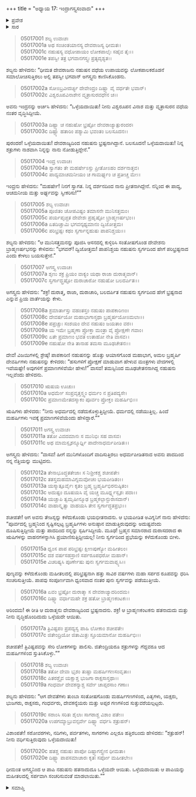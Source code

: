 +++
title = "ಅಧ್ಯಾಯ 17: ಇಂದ್ರಾಗಸ್ತ್ಯಸಂವಾದಃ"
+++

<details><summary>ಪ್ರವೇಶ</summary>


।।   ಓಂ ಓಂ ನಮೋ ನಾರಾಯಣಾಯ।।   ಶ್ರೀ ವೇದವ್ಯಾಸಾಯ ನಮಃ ।।

ಶ್ರೀ ಕೃಷ್ಣದ್ವೈಪಾಯನ ವೇದವ್ಯಾಸ ವಿರಚಿತ  

**ಶ್ರೀ ಮಹಾಭಾರತ**

**ಉದ್ಯೋಗ ಪರ್ವ**

**ಉದ್ಯೋಗ ಪರ್ವ**

**ಅಧ್ಯಾಯ 17**

</details>


<details><summary>ಸಾರ</summary>

ಆಗ ಅಲ್ಲಿಗೆ ಆಗಮಿಸಿದ ಅಗಸ್ತ್ಯನು ಇಂದ್ರಾದಿ ದೇವತೆಗಳಿಗೆ ನಹುಷನು ದೇವರಾಜ್ಯದಿಂದ ಭ್ರಷ್ಟನಾದುದನ್ನು ತಿಳಿಸುವುದು (1-6). ಹೇಗೆಂದು ಕೇಳಲು, ಅಗಸ್ತ್ಯನು ನಹುಷನು ತನ್ನನ್ನು ಒದೆದುದನ್ನೂ, ತಾನು ಅವನಿಗೆ ಭೂಮಿಯಲ್ಲಿ ಹಾವಾಗಿ ಹತ್ತು ಸಾವಿರ ವರ್ಷಗಳು ಸಂಚರಿಸುತ್ತೀಯೆ ಎಂದು ಶಾಪವಿತ್ತುದನ್ನೂ ಹೇಳಿದುದು (7-20).

</details>


> 05017001 ಶಲ್ಯ ಉವಾಚ।  
05017001a ಅಥ ಸಂಚಿಂತಯಾನಸ್ಯ ದೇವರಾಜಸ್ಯ ಧೀಮತಃ।  
05017001c ನಹುಷಸ್ಯ ವಧೋಪಾಯಂ ಲೋಕಪಾಲೈಃ ಸಹೈವ ತೈಃ।।  
05017001e ತಪಸ್ವೀ ತತ್ರ ಭಗವಾನಗಸ್ತ್ಯಃ ಪ್ರತ್ಯದೃಶ್ಯತ।।

ಶಲ್ಯನು ಹೇಳಿದನು: “ಧೀಮತ ದೇವರಾಜನು ನಹುಷನ ವಧೆಯ ಉಪಾಯವನ್ನು ಲೋಕಪಾಲಕರೊಡನೆ ಸಮಾಲೋಚಿಸುತ್ತಿರಲು ಅಲ್ಲಿ ತಪಸ್ವೀ ಭಗವಾನ್ ಅಗಸ್ತ್ಯನು ಕಾಣಿಸಿಕೊಂಡನು.

> 05017002a ಸೋಽಬ್ರವೀದರ್ಚ್ಯ ದೇವೇಂದ್ರಂ ದಿಷ್ಟ್ಯಾ ವೈ ವರ್ಧತೇ ಭವಾನ್।  
05017002c ವಿಶ್ವರೂಪವಿನಾಶೇನ ವೃತ್ರಾಸುರವಧೇನ ಚ।।

ಅವನು ಇಂದ್ರನನ್ನು ಅರ್ಚಿಸಿ ಹೇಳಿದನು: “ಒಳ್ಳೆಯದಾಯಿತು! ನೀನು ವಿಶ್ವರೂಪನ ವಿನಾಶ ಮತ್ತು ವೃತ್ರಾಸುರನ ವಧೆಯ ನಂತರ ವೃದ್ಧಿಸಿದ್ದೀಯೆ.

> 05017003a ದಿಷ್ಟ್ಯಾ ಚ ನಹುಷೋ ಭ್ರಷ್ಟೋ ದೇವರಾಜ್ಯಾತ್ಪುರಂದರ।  
05017003c ದಿಷ್ಟ್ಯಾ ಹತಾರಿಂ ಪಶ್ಯಾಮಿ ಭವಂತಂ ಬಲಸೂದನ।।

ಪುರಂದರ! ಒಳ್ಳೆಯದಾಯಿತು! ದೇವರಾಜ್ಯದಿಂದ ನಹುಷನು ಭ್ರಷ್ಟನಾಗಿದ್ದಾನೆ. ಬಲಸೂದನ! ಒಳ್ಳೆಯದಾಯಿತು! ನಿನ್ನ ಶತ್ರುಗಳು ನಾಶವಾಗಿ ನಿನ್ನನ್ನು ನಾನು ನೋಡುತ್ತಿದ್ದೇನೆ.”

> 05017004 ಇಂದ್ರ ಉವಾಚ।  
05017004a ಸ್ವಾಗತಂ ತೇ ಮಹರ್ಷೇಽಸ್ತು ಪ್ರೀತೋಽಹಂ ದರ್ಶನಾತ್ತವ।  
05017004c ಪಾದ್ಯಮಾಚಮನೀಯಂ ಚ ಗಾಮರ್ಘ್ಯಂ ಚ ಪ್ರತೀಚ್ಚ ಮೇ।।

ಇಂದ್ರನು ಹೇಳಿದನು: “ಮಹರ್ಷೇ! ನಿನಗೆ ಸ್ವಾಗತ. ನಿನ್ನ ದರ್ಶನದಿಂದ ನಾನು ಪ್ರೀತನಾಗಿದ್ದೇನೆ. ನನ್ನಿಂದ ಈ ಪಾದ್ಯ, ಆಚಮನೀಯ ಮತ್ತು ಅರ್ಘ್ಯವನ್ನು ಸ್ವೀಕರಿಸು!””

> 05017005 ಶಲ್ಯ ಉವಾಚ।  
05017005a ಪೂಜಿತಂ ಚೋಪವಿಷ್ಟಂ ತಮಾಸನೇ ಮುನಿಸತ್ತಮಂ।  
05017005c ಪರ್ಯಪೃಚ್ಚತ ದೇವೇಶಃ ಪ್ರಹೃಷ್ಟೋ ಬ್ರಾಹ್ಮಣರ್ಷಭಂ।।  
05017006a ಏತದಿಚ್ಚಾಮಿ ಭಗವನ್ಕಥ್ಯಮಾನಂ ದ್ವಿಜೋತ್ತಮ।  
05017006c ಪರಿಭ್ರಷ್ಟಃ ಕಥಂ ಸ್ವರ್ಗಾನ್ನಹುಷಃ ಪಾಪನಿಶ್ಚಯಃ।।

ಶಲ್ಯನು ಹೇಳಿದನು: “ಆ ಮುನಿಸತ್ತಮನನ್ನು ಪೂಜಿಸಿ ಆಸನದಲ್ಲಿ ಕುಳ್ಳಿರಿಸಿ ಸಂತೋಷಗೊಂಡ ದೇವೇಶನು ಬ್ರಾಹ್ಮಣರ್ಷಭನನ್ನು ಕೇಳಿದನು: “ಭಗವನ್! ದ್ವಿಜೋತ್ತಮ! ಪಾಪನಿಶ್ಚಯ ನಹುಷನು ಸ್ವರ್ಗದಿಂದ ಹೇಗೆ ಪರಿಭ್ರಷ್ಟನಾದ ಎಂದು ಕೇಳಲು ಬಯಸುತ್ತೇನೆ.”

> 05017007 ಅಗಸ್ತ್ಯ ಉವಾಚ।  
05017007a ಶೃಣು ಶಕ್ರ ಪ್ರಿಯಂ ವಾಕ್ಯಂ ಯಥಾ ರಾಜಾ ದುರಾತ್ಮವಾನ್।  
05017007c ಸ್ವರ್ಗಾದ್ಭ್ರಷ್ಟೋ ದುರಾಚಾರೋ ನಹುಷೋ ಬಲದರ್ಪಿತಃ।।

ಅಗಸ್ತ್ಯನು ಹೇಳಿದನು: “ಶಕ್ರ! ದುರಾತ್ಮ, ರಾಜಾ, ದುರಾಚಾರಿ, ಬಲದರ್ಪಿತ ನಹುಷನು ಸ್ವರ್ಗದಿಂದ ಹೇಗೆ ಭ್ರಷ್ಟನಾದ ಎನ್ನುವ ಪ್ರಿಯ ವಾರ್ತೆಯನ್ನು ಕೇಳು.

> 05017008a ಶ್ರಮಾರ್ತಾಸ್ತು ವಹಂತಸ್ತಂ ನಹುಷಂ ಪಾಪಕಾರಿಣಂ।  
05017008c ದೇವರ್ಷಯೋ ಮಹಾಭಾಗಾಸ್ತಥಾ ಬ್ರಹ್ಮರ್ಷಯೋಽಮಲಾಃ।।  
05017008e ಪಪ್ರಚ್ಚುಃ ಸಂಶಯಂ ದೇವ ನಹುಷಂ ಜಯತಾಂ ವರ।।   
05017009a ಯ ಇಮೇ ಬ್ರಹ್ಮಣಾ ಪ್ರೋಕ್ತಾ ಮಂತ್ರಾ ವೈ ಪ್ರೋಕ್ಷಣೇ ಗವಾಂ।  
05017009c ಏತೇ ಪ್ರಮಾಣಂ ಭವತ ಉತಾಹೋ ನೇತಿ ವಾಸವ।।  
05017009e ನಹುಷೋ ನೇತಿ ತಾನಾಹ ತಮಸಾ ಮೂಢಚೇತನಃ।।

ದೇವ! ವಿಜಯಿಗಳಲ್ಲಿ ಶ್ರೇಷ್ಠ! ಪಾಪಕಾರಿಣಿ ನಹುಷನನ್ನು ಹೊತ್ತು ಆಯಾಸಗೊಂಡ ಮಹಾಭಾಗ, ಅಮಲ ಬ್ರಹ್ಮರ್ಷಿ ದೇವರ್ಷಿಗಳು ನಹುಷನನ್ನು ಕೇಳಿದರು: “ಹಸುಗಳಿಗೆ ಪ್ರೋಕ್ಷಣೆ ಮಾಡುವಾಗ ಹೇಳುವ ಮಂತ್ರಗಳು ವೇದಗಳಲ್ಲಿ ಇವೆಯಷ್ಟೇ! ಅವುಗಳಿಗೆ ಪ್ರಮಾಣಗಳಿವೆಯೇ ಹೇಳು!” ವಾಸವ! ತಮಸ್ಸಿನಿಂದ ಮೂಢಚೇತನನಾಗಿದ್ದ ನಹುಷನು ಇಲ್ಲವೆಂದು ಹೇಳಿದನು.

> 05017010 ಋಷಯ ಊಚುಃ।  
05017010a ಅಧರ್ಮೇ ಸಂಪ್ರವೃತ್ತಸ್ತ್ವಂ ಧರ್ಮಂ ನ ಪ್ರತಿಪದ್ಯಸೇ।   
05017010c ಪ್ರಮಾಣಮೇತದಸ್ಮಾಕಂ ಪೂರ್ವಂ ಪ್ರೋಕ್ತಂ ಮಹರ್ಷಿಭಿಃ।।

ಋಷಿಗಳು ಹೇಳಿದರು: “ನೀನು ಅಧರ್ಮದಲ್ಲಿ ನಡೆದುಕೊಳ್ಳುತ್ತಿದ್ದೀಯೆ. ಧರ್ಮದಲ್ಲಿ ನಡೆಯುತ್ತಿಲ್ಲ. ಹಿಂದೆ ಮಹರ್ಷಿಗಳು ಇವಕ್ಕೆ ಪ್ರಮಾಣಗಳಿವೆಯೆಂದು ಹೇಳಿದ್ದಾರೆ.””

> 05017011 ಅಗಸ್ತ್ಯ ಉವಾಚ।   
05017011a ತತೋ ವಿವದಮಾನಃ ಸ ಮುನಿಭಿಃ ಸಹ ವಾಸವ।  
05017011c ಅಥ ಮಾಮಸ್ಪೃಶನ್ಮೂರ್ಧ್ನಿ ಪಾದೇನಾಧರ್ಮಪೀಡಿತಃ।।

ಅಗಸ್ತ್ಯನು ಹೇಳಿದನು: “ವಾಸವ! ಹೀಗೆ ಮುನಿಗಳೊಂದಿಗೆ ವಾದಿಸುತ್ತಿರಲು ಅಧರ್ಮಪೀಡಿತನಾದ ಅವನು ಪಾದದಿಂದ ನನ್ನ ನೆತ್ತಿಯನ್ನು ಮುಟ್ಟಿದನು.

> 05017012a ತೇನಾಭೂದ್ಧತತೇಜಾಃ ಸ ನಿಃಶ್ರೀಕಶ್ಚ ಶಚೀಪತೇ।   
05017012c ತತಸ್ತಮಹಮಾವಿಗ್ನಮವೋಚಂ ಭಯಪೀಡಿತಂ।।  
05017013a ಯಸ್ಮಾತ್ಪೂರ್ವೈಃ ಕೃತಂ ಬ್ರಹ್ಮ ಬ್ರಹ್ಮರ್ಷಿಭಿರನುಷ್ಠಿತಂ।  
05017013c ಅದುಷ್ಟಂ ದೂಷಯಸಿ ವೈ ಯಚ್ಚ ಮೂರ್ಧ್ನ್ಯಸ್ಪೃಶಃ ಪದಾ।।  
05017014a ಯಚ್ಚಾಪಿ ತ್ವಮೃಷೀನ್ಮೂಢ ಬ್ರಹ್ಮಕಲ್ಪಾನ್ದುರಾಸದಾನ್।  
05017014c ವಾಹಾನ್ಕೃತ್ವಾ ವಾಹಯಸಿ ತೇನ ಸ್ವರ್ಗಾದ್ಧತಪ್ರಭಃ।।

ಶಚೀಪತೇ! ಆಗ ಅವನು ತೇಜಸ್ಸನ್ನು ಕಳೆದುಕೊಂಡು ಭಯಭೀತನಾದನು. ಆ ಭಯಪೀಡಿತ ಅವಿಗ್ನನಿಗೆ ನಾನು ಹೇಳಿದೆನು: “ಪೂರ್ವದಲ್ಲಿ ಬ್ರಹ್ಮನಿಂದ ಸೃಷ್ಟಿಸಲ್ಪಟ್ಟ ಬ್ರಹ್ಮರ್ಷಿಗಳು ಅನುಷ್ಠಾನ ಮಾಡುತ್ತಿರುವುದನ್ನು ಅದುಷ್ಟವೆಂದು ದೂಷಿಸುತ್ತಿದ್ದೀಯೆ ಮತ್ತು ಪಾದದಿಂದ ನನ್ನನ್ನು ಸ್ಪರ್ಷಿಸಿದ್ದೀಯೆ. ಮೂಢ! ಬ್ರಹ್ಮನ ಸಮಾನರಾದ ದುರಾಸದರಾದ ಈ ಋಷಿಗಳನ್ನು ವಾಹನಗಳನ್ನಾಗಿಸಿ ಪ್ರಯಾಣಿಸುತ್ತಿದ್ದೀಯಲ್ಲ! ನೀನು ಸ್ವರ್ಗದಿಂದ ಪ್ರಭೆಯನ್ನು ಕಳೆದುಕೊಂಡು ಬೀಳು.

> 05017015a ಧ್ವಂಸ ಪಾಪ ಪರಿಭ್ರಷ್ಟಃ ಕ್ಷೀಣಪುಣ್ಯೋ ಮಹೀತಲಂ।  
05017015c ದಶ ವರ್ಷಸಹಸ್ರಾಣಿ ಸರ್ಪರೂಪಧರೋ ಮಹಾನ್।  
05017015e ವಿಚರಿಷ್ಯಸಿ ಪೂರ್ಣೇಷು ಪುನಃ ಸ್ವರ್ಗಮವಾಪ್ಸ್ಯಸಿ।।

ಪುಣ್ಯವನ್ನು ಕಳೆದುಕೊಂಡು ಮಹೀತಲದಲ್ಲಿ ಪರಿಭ್ರಷ್ಟನಾಗಿ ಹತ್ತು ಸಾವಿರ ವರ್ಷಗಳು ಮಹಾ ಸರ್ಪದ ರೂಪವನ್ನು ಧರಿಸಿ ಸಂಚರಿಸುತ್ತೀಯೆ. ಪಾಪವು ಸಂಪೂರ್ಣವಾಗಿ ಧ್ವಂಸವಾದ ನಂತರ ಪುನಃ ಸ್ವರ್ಗವನ್ನು ಪಡೆಯುತ್ತೀಯೆ.

> 05017016a ಏವಂ ಭ್ರಷ್ಟೋ ದುರಾತ್ಮಾ ಸ ದೇವರಾಜ್ಯಾದರಿಂದಮ।   
05017016c ದಿಷ್ಟ್ಯಾ ವರ್ಧಾಮಹೇ ಶಕ್ರ ಹತೋ ಬ್ರಾಹ್ಮಣಕಂಟಕಃ।।

ಅರಿಂದಮ! ಈ ರೀತಿ ಆ ದುರಾತ್ಮನು ದೇವರಾಜ್ಯದಿಂದ ಭ್ರಷ್ಟನಾದನು. ಶಕ್ರ! ಆ ಬ್ರಾಹ್ಮಣಕಂಟಕನು ಹತನಾದುದು ಮತ್ತು ನೀನು ವೃದ್ಧಿಹೊಂದಿದುದು ಒಳ್ಳೆಯದೇ ಆಯಿತು.

> 05017017a ತ್ರಿವಿಷ್ಟಪಂ ಪ್ರಪದ್ಯಸ್ವ ಪಾಹಿ ಲೋಕಾಂ ಶಚೀಪತೇ।  
05017017c ಜಿತೇಂದ್ರಿಯೋ ಜಿತಾಮಿತ್ರಃ ಸ್ತೂಯಮಾನೋ ಮಹರ್ಷಿಭಿಃ।।

ಶಚೀಪತೇ! ತ್ರಿವಿಷ್ಟಪವನ್ನು ಸೇರಿ ಲೋಕಗಳನ್ನು ಪಾಲಿಸು. ಜಿತೇಂದ್ರಿಯರೂ ಶತ್ರುಗಳನ್ನು ಗೆದ್ದವರೂ ಆದ ಮಹರ್ಷಿಗಳಿಂದ ಸ್ತುತಿಸಿಕೊಳ್ಳು.””

> 05017018 ಶಲ್ಯ ಉವಾಚ।  
05017018a ತತೋ ದೇವಾ ಭೃಶಂ ತುಷ್ಟಾ ಮಹರ್ಷಿಗಣಸಂವೃತಾಃ।  
05017018c ಪಿತರಶ್ಚೈವ ಯಕ್ಷಾಶ್ಚ ಭುಜಗಾ ರಾಕ್ಷಸಾಸ್ತಥಾ।।  
05017019a ಗಂಧರ್ವಾ ದೇವಕನ್ಯಾಶ್ಚ ಸರ್ವೇ ಚಾಪ್ಸರಸಾಂ ಗಣಾಃ।

ಶಲ್ಯನು ಹೇಳಿದನು: “ಆಗ ದೇವತೆಗಳು ತುಂಬಾ ಸಂತೋಷಗೊಂಡು ಮಹರ್ಷಿಗಣಗಳಿಂದ, ಪಿತೃಗಳು, ಯಕ್ಷರು, ಭುಜಗರು, ರಾಕ್ಷಸರು, ಗಂಧರ್ವರು, ದೇವಕನ್ಯೆಯರು ಮತ್ತು ಅಪ್ಸರ ಗಣಗಳಿಂದ ಸುತ್ತುವರೆಯಲ್ಪಟ್ಟರು.

> 05017019c ಸರಾಂಸಿ ಸರಿತಃ ಶೈಲಾಃ ಸಾಗರಾಶ್ಚ ವಿಶಾಂ ಪತೇ।।  
05017020a ಉಪಗಮ್ಯಾಬ್ರುವನ್ಸರ್ವೇ ದಿಷ್ಟ್ಯಾ ವರ್ಧಸಿ ಶತ್ರುಹನ್।

ವಿಶಾಂಪತೇ! ಸರೋವರಗಳು, ನದಿಗಳು, ಪರ್ವತಗಳು, ಸಾಗರಗಳು ಎಲ್ಲರೂ ಹತ್ತಿರಬಂದು ಹೇಳಿದರು: “ಶತ್ರುಹನ್! ನೀನು ವರ್ಧಿಸುತ್ತಿರುವುದು ಒಳ್ಳೆಯದಾಯಿತು!

> 05017020c ಹತಶ್ಚ ನಹುಷಃ ಪಾಪೋ ದಿಷ್ಟ್ಯಾಗಸ್ತ್ಯೇನ ಧೀಮತಾ।  
05017020e ದಿಷ್ಟ್ಯಾ ಪಾಪಸಮಾಚಾರಃ ಕೃತಃ ಸರ್ಪೋ ಮಹೀತಲೇ।।

ಧೀಮಂತ ಅಗಸ್ತ್ಯನಿಂದ ಆ ಪಾಪಿ ನಹುಷನು ಹತನಾದುದೂ ಒಳ್ಳೆಯದೇ ಆಯಿತು. ಒಳ್ಳೆಯದಾಯಿತು ಆ ಪಾಪಿಯನ್ನು ಮಹೀತಲದಲ್ಲಿ ಸರ್ಪವಾಗಿ ಸಂಚರಿಸುವಂತೆ ಮಾಡಲಾಯಿತು.””


<details><summary>ಸಮಾಪ್ತಿ</summary>


ಇತಿ ಶ್ರೀ ಮಹಾಭಾರತೇ ಉದ್ಯೋಗ ಪರ್ವಣಿ ಉದ್ಯೋಗ ಪರ್ವಣಿ ಇಂದ್ರಾಗಸ್ತ್ಯಸಂವಾದೇ ಸಪ್ತದಶೋಽಧ್ಯಾಯಃ।  
ಇದು ಶ್ರೀ ಮಹಾಭಾರತದಲ್ಲಿ ಉದ್ಯೋಗ ಪರ್ವದಲ್ಲಿ ಉದ್ಯೋಗ ಪರ್ವದಲ್ಲಿ ಇಂದ್ರಾಗಸ್ತ್ಯಸಂವಾದದಲ್ಲಿ ಹದಿನೇಳನೆಯ ಅಧ್ಯಾಯವು।


</details>
